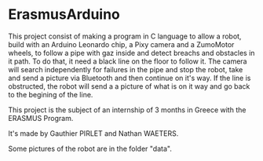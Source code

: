 # ErasmusArduino

This project consist of making a program in C language to allow a robot, build with an Arduino Leonardo chip, a Pixy camera and a ZumoMotor wheels, to follow a pipe with gaz inside and detect breachs and obstacles in it path.
To do that, it need a black line on the floor to follow it. The camera will search independently for failures in the pipe and stop the robot, take and send a picture via Bluetooth and then continue on it's way.
If the line is obstructed, the robot will send a a picture of what is on it way and go back to the begining of the line.

This project is the subject of an internship of 3 months in Greece with the ERASMUS Program.

It's made by Gauthier PIRLET and Nathan WAETERS.

Some pictures of the robot are in the folder "data".
